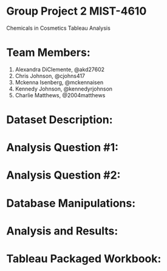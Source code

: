 # Group Project 2 MIST-4610
Chemicals in Cosmetics Tableau Analysis

# Team Members:
1. Alexandra DiClemente, @akd27602
2. Chris Johnson, @cjohns417
3. Mckenna Isenberg, @mckennaisen
4. Kennedy Johnson, @kennedyrjohnson
5. Charlie Matthews, @2004matthews

# Dataset Description:

# Analysis Question #1:

# Analysis Question #2:

# Database Manipulations:

# Analysis and Results: 

# Tableau Packaged Workbook:
